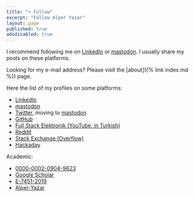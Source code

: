 ```yaml
---
title: "➡️ Follow"
excerpt: "Follow Alper Yazar"
layout: page
published: true
adsdisabled: true
---
```


I recommend following me on [LinkedIn](https://www.linkedin.com/in/alperyazar)
or [mastodon](https://mastodon.social/@ayazar). I usually share my posts on these
platforms.

Looking for my e-mail address? Please visit the [about]({% link index.md %}) page.

Here the list of my profiles on some platforms:

- [LinkedIn](https://www.linkedin.com/in/alperyazar)
- [mastodon](https://mastodon.social/@ayazar)
- [Twitter](https://twitter.com/alper_yazar), moving to [mastodon](https://mastodon.social/@ayazar)
- [GitHub](https://github.com/alperyazar)
- [Full Stack Elektronik (YouTube, in Turkish)](https://www.youtube.com/@FSElektronik)
- [Reddit](https://www.reddit.com/user/ayazar/)
- [Stack Exchange (Overflow)](https://stackexchange.com/users/1966184/alper-y)
- [Hackaday](https://hackaday.io/ayazar)

Academic:

- [0000-0002-0904-9623](https://orcid.org/0000-0002-0904-9623)
- [Google Scholar](https://scholar.google.com.tr/citations?hl=tr&user=yLCD7acAAAAJ)
- [E-7451-2019](https://publons.com/researcher/E-7451-2019/)
- [Alper-Yazar](https://www.researchgate.net/profile/Alper-Yazar)
